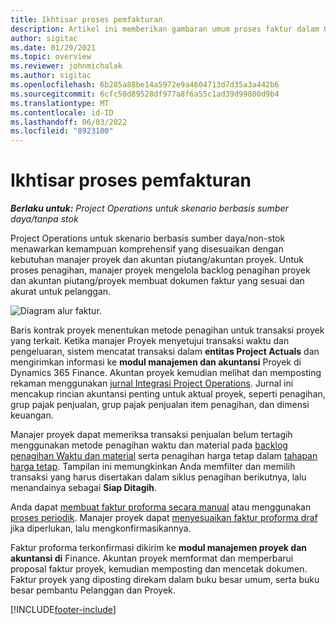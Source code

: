 ```yaml
---
title: Ikhtisar proses pemfakturan
description: Artikel ini memberikan gambaran umum proses faktur dalam Operasi Proyek untuk skenario berbasis sumber daya/non-stok.
author: sigitac
ms.date: 01/29/2021
ms.topic: overview
ms.reviewer: johnmichalak
ms.author: sigitac
ms.openlocfilehash: 6b285a88be14a5972e9a4604713d7d35a3a442b6
ms.sourcegitcommit: 6cfc50d89528df977a8f6a55c1ad39d99800d9b4
ms.translationtype: MT
ms.contentlocale: id-ID
ms.lasthandoff: 06/03/2022
ms.locfileid: "8923100"
---
```

# <a name="invoicing-process-overview"></a>Ikhtisar proses pemfakturan

_**Berlaku untuk:** Project Operations untuk skenario berbasis sumber daya/tanpa stok_

Project Operations untuk skenario berbasis sumber daya/non-stok menawarkan kemampuan komprehensif yang disesuaikan dengan kebutuhan manajer proyek dan akuntan piutang/akuntan proyek. Untuk proses penagihan, manajer proyek mengelola backlog penagihan proyek dan akuntan piutang/proyek membuat dokumen faktur yang sesuai dan akurat untuk pelanggan.

![Diagram alur faktur.](./media/invoicing-flow.png)

Baris kontrak proyek menentukan metode penagihan untuk transaksi proyek yang terkait. Ketika manajer Proyek menyetujui transaksi waktu dan pengeluaran, sistem mencatat transaksi dalam **entitas Project Actuals** dan mengirimkan informasi ke **modul manajemen dan akuntansi** Proyek di Dynamics 365 Finance. Akuntan proyek kemudian melihat dan memposting rekaman menggunakan [jurnal Integrasi Project Operations](../project-accounting/project-operations-integration-journal.md). Jurnal ini mencakup rincian akuntansi penting untuk aktual proyek, seperti penagihan, grup pajak penjualan, grup pajak penjualan item penagihan, dan dimensi keuangan.

Manajer proyek dapat memeriksa transaksi penjualan belum tertagih menggunakan metode penagihan waktu dan material pada [backlog penagihan Waktu dan material](../proforma-invoicing/manage-billing-backlog.md#time-and-material-billing-backlog) serta penagihan harga tetap dalam [tahapan harga tetap](../proforma-invoicing/manage-billing-backlog.md#fixed-price-milestones). Tampilan ini memungkinkan Anda memfilter dan memilih transaksi yang harus disertakan dalam siklus penagihan berikutnya, lalu menandainya sebagai **Siap Ditagih**.

Anda dapat [membuat faktur proforma secara manual](../proforma-invoicing/create-manual-proforma-invoice.md) atau menggunakan [proses periodik](../proforma-invoicing/configure-automated-invoice-creation.md). Manajer proyek dapat [menyesuaikan faktur proforma draf](../proforma-invoicing/manage-proforma-invoice.md) jika diperlukan, lalu mengkonfirmasikannya.

Faktur proforma terkonfirmasi dikirim ke **modul manajemen proyek dan akuntansi di** Finance. Akuntan proyek memformat dan memperbarui proposal faktur proyek, kemudian memposting dan mencetak dokumen. Faktur proyek yang diposting direkam dalam buku besar umum, serta buku besar pembantu Pelanggan dan Proyek.


[!INCLUDE[footer-include](../includes/footer-banner.md)]